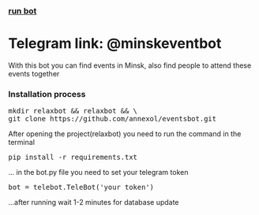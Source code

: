 ### [run bot](https://t.me/minskeventbot)
# Telegram link: @minskeventbot

With this bot you can find events in Minsk, also find people to attend these events together


### Installation process

<pre>
mkdir relaxbot && relaxbot && \
git clone https://github.com/annexol/eventsbot.git
</pre>

After opening the project(relaxbot) you need to run the command in the terminal

<pre>
pip install -r requirements.txt
</pre>

... in the bot.py file you need to set your telegram token

<pre>
bot = telebot.TeleBot('your_token')
</pre>


...after running wait 1-2 minutes for database update



